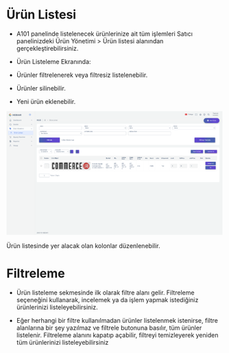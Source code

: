 # Ürün Listesi

* A101 panelinde listelenecek ürünlerinize ait tüm işlemleri Satıcı panelinizdeki Ürün Yönetimi > Ürün listesi alanından gerçekleştirebilirsiniz.

* Ürün Listeleme Ekranında: 
* Ürünler filtrelenerek veya filtresiz listelenebilir. 
* Ürünler silinebilir. 
* Yeni ürün eklenebilir. 

![screenshot](https://raw.githubusercontent.com/profcode1/a101docs/main/m/Product-List.png)

Ürün listesinde yer alacak olan kolonlar düzenlenebilir. 

# Filtreleme

* Ürün listeleme sekmesinde ilk olarak filtre alanı gelir. Filtreleme seçeneğini kullanarak, incelemek ya da işlem yapmak istediğiniz ürünlerinizi listeleyebilirsiniz. 

* Eğer herhangi bir filtre kullanılmadan ürünler listelenmek istenirse, filtre alanlarına bir şey yazılmaz ve filtrele butonuna basılır, tüm ürünler listelenir. Filtreleme alanını kapatıp açabilir, filtreyi temizleyerek yeniden tüm ürünlerinizi listeleyebilirsiniz

















